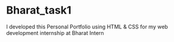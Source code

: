 # Bharat_task1
I developed this Personal Portfolio using HTML &amp; CSS  for my web development internship at Bharat Intern
